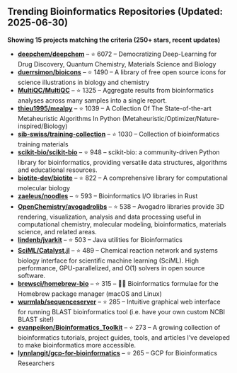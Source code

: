 ## Trending Bioinformatics Repositories (Updated: 2025-06-30)

**Showing 15 projects matching the criteria (250+ stars, recent updates)**

- **[deepchem/deepchem](https://github.com/deepchem/deepchem)** – ⭐ 6072 – Democratizing Deep-Learning for Drug Discovery, Quantum Chemistry, Materials Science and Biology
- **[duerrsimon/bioicons](https://github.com/duerrsimon/bioicons)** – ⭐ 1490 – A library of free open source icons for science illustrations in biology and chemistry
- **[MultiQC/MultiQC](https://github.com/MultiQC/MultiQC)** – ⭐ 1325 – Aggregate results from bioinformatics analyses across many samples into a single report.
- **[thieu1995/mealpy](https://github.com/thieu1995/mealpy)** – ⭐ 1039 – A Collection Of The State-of-the-art Metaheuristic Algorithms In Python (Metaheuristic/Optimizer/Nature-inspired/Biology)
- **[sib-swiss/training-collection](https://github.com/sib-swiss/training-collection)** – ⭐ 1030 – Collection of bioinformatics training materials
- **[scikit-bio/scikit-bio](https://github.com/scikit-bio/scikit-bio)** – ⭐ 948 – scikit-bio: a community-driven Python library for bioinformatics, providing versatile data structures, algorithms and educational resources.
- **[biotite-dev/biotite](https://github.com/biotite-dev/biotite)** – ⭐ 822 – A comprehensive library for computational molecular biology
- **[zaeleus/noodles](https://github.com/zaeleus/noodles)** – ⭐ 593 – Bioinformatics I/O libraries in Rust
- **[OpenChemistry/avogadrolibs](https://github.com/OpenChemistry/avogadrolibs)** – ⭐ 538 – Avogadro libraries provide 3D rendering, visualization, analysis and data processing useful in computational chemistry, molecular modeling, bioinformatics, materials science, and related areas.
- **[lindenb/jvarkit](https://github.com/lindenb/jvarkit)** – ⭐ 503 – Java utilities for Bioinformatics
- **[SciML/Catalyst.jl](https://github.com/SciML/Catalyst.jl)** – ⭐ 489 – Chemical reaction network and systems biology interface for scientific machine learning (SciML). High performance, GPU-parallelized, and O(1) solvers in open source software.
- **[brewsci/homebrew-bio](https://github.com/brewsci/homebrew-bio)** – ⭐ 315 – :beer::microscope: Bioinformatics formulae for the Homebrew package manager (macOS and Linux)
- **[wurmlab/sequenceserver](https://github.com/wurmlab/sequenceserver)** – ⭐ 285 – Intuitive graphical web interface for running BLAST bioinformatics tool (i.e. have your own custom NCBI BLAST site!)
- **[evanpeikon/Bioinformatics_Toolkit](https://github.com/evanpeikon/Bioinformatics_Toolkit)** – ⭐ 273 – A growing collection of bioinformatics tutorials, project guides, tools, and articles I’ve developed to make bioinformatics more accessible.
- **[lynnlangit/gcp-for-bioinformatics](https://github.com/lynnlangit/gcp-for-bioinformatics)** – ⭐ 265 – GCP for Bioinformatics Researchers
